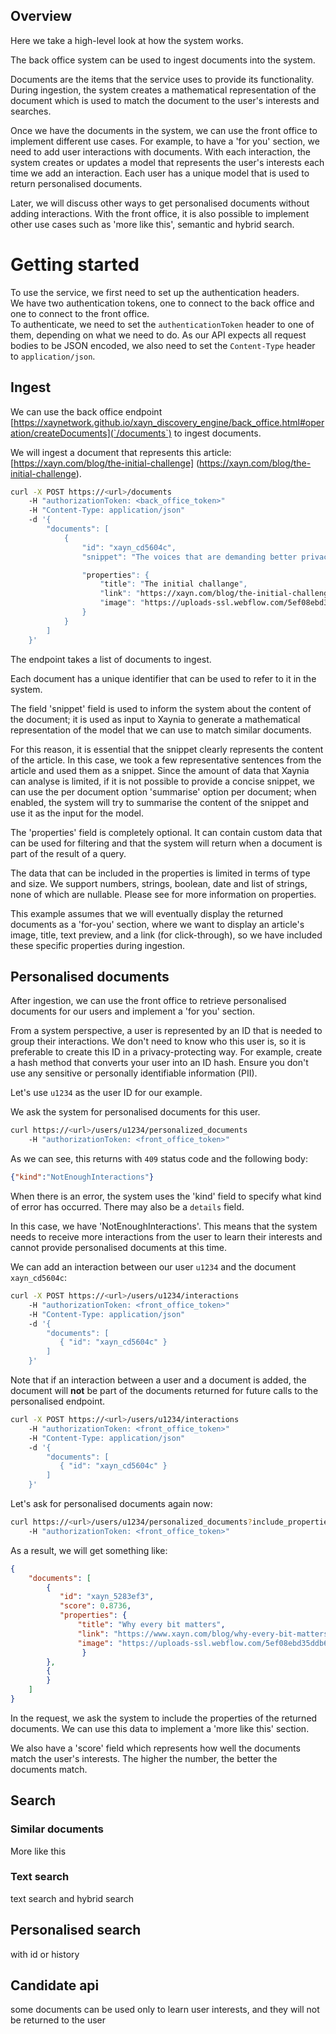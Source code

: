 

## Overview 

Here we take a high-level look at how the system works.  

The back office system can be used to ingest documents into the system. 

Documents are the items that the service uses to provide its functionality. During ingestion, the system creates a mathematical representation of the document which is used to match the document to the user's interests and searches. 

  

Once we have the documents in the system, we can use the front office to implement different use cases. For example, to have a 'for you' section, we need to add user interactions with documents. With each interaction, the system creates or updates a model that represents the user's interests each time we add an interaction. Each user has a unique model that is used to return personalised documents. 

Later, we will discuss other ways to get personalised documents without adding interactions. 
With the front office, it is also possible to implement other use cases such as 'more like this', semantic and hybrid search. 

# Getting started 

To use the service, we first need to set up the authentication headers.  
We have two authentication tokens, one to connect to the back office and one to connect to the front office.  
To authenticate, we need to set the `authenticationToken` header to one of them, depending on what we need to do. 
As our API expects all request bodies to be JSON encoded, we also need to set the `Content-Type` header to `application/json`. 

## Ingest 

We can use the back office endpoint  [https://xaynetwork.github.io/xayn_discovery_engine/back_office.html#operation/createDocuments](`/documents`) to ingest documents. 

We will ingest a document that represents this article: [https://xayn.com/blog/the-initial-challenge] (https://xayn.com/blog/the-initial-challenge). 

```bash
curl -X POST https://<url>/documents 
    -H "authorizationToken: <back_office_token>" 
    -H "Content-Type: application/json" 
    -d '{ 
        "documents": [ 
            { 
                "id": "xayn_cd5604c", 
                "snippet": "The voices that are demanding better privacy protection and ownership of our own data are increasingly louder, there's a backlash towards these practices. At Xayn, our mission is to provide personalisation without user data leaving the device, maintaining absolute privacy. We use semantic similarity and centers of interest to understand user preferences and present better matching articles. With our model Xaynia, we offer semantic similarity and search with minimal energy consumption and at a low price, making it highly energy-efficient compared to other transformer models.", 

                "properties": { 
                    "title": "The initial challange", 
                    "link": "https://xayn.com/blog/the-initial-challenge", 
                    "image": "https://uploads-ssl.webflow.com/5ef08ebd35ddb63551189655/641320bc6be72c5453f4d98d_Blog%20Posts%20Visuals%20-%2003%20Mar%202023-p-2600.png" 
                } 
            }
        ] 
    }' 
```  

The endpoint takes a list of documents to ingest. 

Each document has a unique identifier that can be used to refer to it in the system. 

  

The field 'snippet' field is used to inform the system about the content of the document; it is  used as input to Xaynia to generate a mathematical representation of the model that we can use to match similar documents. 

For this reason, it is essential that the snippet clearly represents the content of the article. In this case, we took a few representative sentences from the article and used them as a snippet. Since the amount of data that Xaynia can analyse is limited, if it is not possible to provide a concise snippet, we can use the per document option 'summarise' option per document; when enabled, the system will try to summarise the content of the snippet and use it as the input for the model. 

The 'properties' field is completely optional. It can contain custom data that can be used for filtering and that the system will return when a document is part of the result of a query. 

The data that can be included in the properties is limited in terms of type and size. We support numbers, strings, boolean, date and list of strings, none of which are nullable. Please see <link> for more information on properties. 

This example assumes that we will eventually display the returned documents as a 'for-you' section, where we want to display an article's image, title, text preview, and a link (for click-through), so we have included these specific properties during ingestion. 

## Personalised documents 

After ingestion, we can use the front office to retrieve personalised documents for our users and implement a 'for you' section. 

From a system perspective, a user is represented by an ID that is needed to group their interactions. We don't need to know who this user is, so it is preferable to create this ID in a privacy-protecting way. For example, create a hash method that converts your user into an ID hash. Ensure you don't use any sensitive or personally identifiable information (PII). 

Let's use `u1234` as the user ID for our example. 

We ask the system for personalised documents for this user. 

  

```bash
curl https://<url>/users/u1234/personalized_documents 
    -H "authorizationToken: <front_office_token>" 
```

As we can see, this returns with `409` status code and the following body: 

```json
{"kind":"NotEnoughInteractions"} 
``` 

When there is an error, the system uses the 'kind' field to specify what kind of error has occurred. There may also be a `details` field. 

In this case, we have 'NotEnoughInteractions'. This means that the system needs to receive more interactions from the user to learn their interests and cannot provide personalised documents at this time. 

We can add an interaction between our user `u1234` and the document `xayn_cd5604c`: 

```bash
curl -X POST https://<url>/users/u1234/interactions 
    -H "authorizationToken: <front_office_token>" 
    -H "Content-Type: application/json" 
    -d '{ 
        "documents": [ 
           { "id": "xayn_cd5604c" } 
        ]      
    }' 

```  

Note that if an interaction between a user and a document is added, the document will **not** be part of the documents returned for future calls to the personalised endpoint. 

```bash
curl -X POST https://<url>/users/u1234/interactions 
    -H "authorizationToken: <front_office_token>" 
    -H "Content-Type: application/json" 
    -d '{ 
        "documents": [ 
           { "id": "xayn_cd5604c" } 
        ]      
    }' 
```  

Let's ask for personalised documents again now: 

```bash
curl https://<url>/users/u1234/personalized_documents?include_properties=true 
    -H "authorizationToken: <front_office_token>" 
``` 

As a result, we will get something like: 

```json
{ 
    "documents": [ 
        { 
           "id": "xayn_5283ef3", 
           "score": 0.8736, 
           "properties": { 
               "title": "Why every bit matters", 
               "link": "https://www.xayn.com/blog/why-every-bit-matters", 
               "image": "https://uploads-ssl.webflow.com/5ef08ebd35ddb63551189655/61447d6ebda40f1487c6ed9a_noah-silliman-2ckQ4BrvpC4-unsplash-p-2000.jpeg" 
                } 
        },
        { 
        }
    ]
} 
``` 

In the request, we ask the system to include the properties of the returned documents. We can use this data to implement a 'more like this' section. 

  

We also have a 'score' field which represents how well the documents match the user's interests. The higher the number, the better the documents match. 

  

## Search 

### Similar documents 

More like this 

  

### Text search 

text search and hybrid search 

  

## Personalised search 

with id or history 

  

## Candidate api 

some documents can be used only to learn user interests, and they will not be returned to the user 
